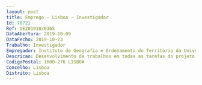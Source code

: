 ```yaml
--- 
layout: post
title: Emprego - Lisboa - Investigador
Id: 70721
Ref: OE201910/0365
DataAbertura: 2019-10-09
DataFecho: 2019-10-23
Trabalho: Investigador
Empregador: Instituto de Geografia e Ordenamento do Território da Universidade de Lisboa
Descricao: Desenvolvimento de trabalhos em todas as tarefas do projeto NUNANTAR, destacando se  a preparação e gestão da logística das campanhas antárticas  a participação no trabalho de campo  a cartografia geomorfológica  a reconstituição paleoambiental e paleoclimática  o processamento laboratorial das amostras para datações por isótopos cosmogénicos e atividades de difusão dos resultados.
CodigoPostal: 1600-276 LISBOA
Concelho: Lisboa
Distrito: Lisboa
--- 
```

